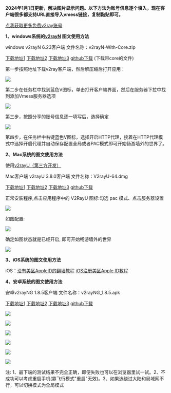 **2024年1月1日更新，解决图片显示问题。以下方法为账号信息逐个填入，现在客户端很多都支持URL直接导入vmess链接，复制黏贴即可。**

[点我获取更多免费v2ray账号](https://github.com/Alvin9999/new-pac/wiki/v2ray%E5%85%8D%E8%B4%B9%E8%B4%A6%E5%8F%B7) 

**1、windows系统的[v2rayN](https://github.com/2dust/v2rayN/releases/latest) 图文使用方法**

windows v2rayN 6.23客户端 文件名称：v2rayN-With-Core.zip

[下载地址1](https://d2.freessr2.xyz/v2rayN-With-Core.zip)
[下载地址2](https://d.dtku35.xyz/v2rayN-With-Core.zip)
[下载地址3](https://free.zhujicn2.net/v2rayN-With-Core.zip)
[github下载](https://github.com/2dust/v2rayN/releases/latest) (下载带core的文件)

第一步按照地址下载v2ray客户端，然后解压缩后打开应用：

![](https://cdn.jsdelivr.net/gh/Alvin9999/PAC/ss/v2ray2.png)

第二步在任务栏中找到蓝色V图标，单击打开客户端界面，然后在服务器下拉中找到添加Vmess服务器选项

![](https://cdn.jsdelivr.net/gh/Alvin9999/PAC/ss/v2ray3.png)

第三步，按照分享的账号信息逐一填写后，选择确定

![](https://cdn.jsdelivr.net/gh/Alvin9999/PAC/ss/v2ray4.png)

第四步，在任务栏中右键蓝色V图标，选择开启HTTP代理，接着在HTTP代理模式中选择开启代理并自动保存配置全局或者PAC模式即可开始畅游墙外的世界了。


**2、Mac系统的图文使用方法**

使用[v2rayU（第三方开发）](https://github.com/yanue/V2rayU/releases)

Mac客户端 v2rayU 3.8.0客户端 文件名称：V2rayU-64.dmg

[下载地址1](https://d2.freessr2.xyz/V2rayU-64.dmg)
[下载地址2](https://d.dtku35.xyz/V2rayU-64.dmg)
[下载地址3](https://free.zhujicn2.net/V2rayU-64.dmg)
[github下载](https://github.com/yanue/V2rayU/releases)

正常安装程序,点击应用程序中的 V2RayU 图标:勾选 pac 模式、点击服务器设置

![](https://cdn.jsdelivr.net/gh/Alvin9999/PAC/v2ray/v2rayu1.png)

如图配置:

![](https://cdn.jsdelivr.net/gh/Alvin9999/PAC/v2ray/v2rayu2.png)

确定如图状态就是已经开启, 即可开始畅游墙外的世界

![](https://cdn.jsdelivr.net/gh/Alvin9999/PAC/v2ray/v2rayu3.png)

**3、iOS系统的图文使用方法**

iOS：[没有美区AppleID的翻墙教程](https://github.com/Alvin9999/new-pac/wiki/%E8%8B%B9%E6%9E%9C%E6%89%8B%E6%9C%BA%E7%BF%BB%E5%A2%99%E8%BD%AF%E4%BB%B6) [iOS注册美区Apple ID教程](https://github.com/Alvin9999/new-pac/wiki/iOS%E6%B3%A8%E5%86%8C%E7%BE%8E%E5%8C%BAApple-ID%E6%95%99%E7%A8%8B) 

**4、安卓系统的图文使用方法**

安卓v2rayNG 1.8.5客户端  文件名称：v2rayNG_1.8.5.apk

[下载地址1](https://d2.freessr2.xyz/v2rayNG_1.8.5.apk)
[下载地址2](https://d.dtku35.xyz/v2rayNG_1.8.5.apk)
[下载地址3](https://free.zhujicn2.net/v2rayNG_1.8.5.apk)
[github下载](https://github.com/2dust/v2rayNG/releases)

![](https://cdn.jsdelivr.net/gh/Alvin9999/PAC/v2ray/az1.png)

![](https://cdn.jsdelivr.net/gh/Alvin9999/PAC/v2ray/az2.png)

![](https://cdn.jsdelivr.net/gh/Alvin9999/PAC/v2ray/az3.png)

![](https://cdn.jsdelivr.net/gh/Alvin9999/PAC/v2ray/az4.png)

![](https://cdn.jsdelivr.net/gh/Alvin9999/PAC/v2ray/az5.png)

![](https://cdn.jsdelivr.net/gh/Alvin9999/PAC/v2ray/az6.png)

注: 1、最下端的测试结果不完全正确，即便失败也可以在浏览器里试一试。2、不成功可以考虑重启手机(靠飞行模式"重启"无效)。3、如果选绕过大陆和局域网不行，可以切换模式为全局模式

